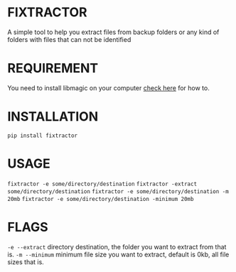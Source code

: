 # FIXTRACTOR
A simple tool to help you extract files from backup folders or any kind of folders with files that can not be identified

# REQUIREMENT
You need to install libmagic on your computer [check here](https://github.com/ahupp/python-magic) for how to.

# INSTALLATION
`pip install fixtractor`

# USAGE
`fixtractor -e some/directory/destination`
`fixtractor -extract some/directory/destination`
`fixtractor -e some/directory/destination -m 20mb`
`fixtractor -e some/directory/destination -minimum 20mb`


# FLAGS
`-e --extract` directory destination, the folder you want to extract from that is.
`-m --minimum` minimum file size you want to extract, default is 0kb, all file sizes that is.


